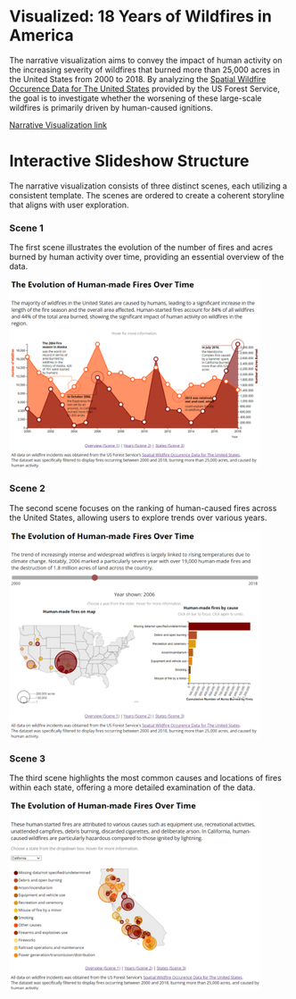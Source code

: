 # Visualized: 18 Years of Wildfires in America

The narrative visualization aims to convey the impact of human activity on the increasing severity of wildfires that burned more than 25,000 acres in the United States from 2000 to 2018. By analyzing the [Spatial Wildfire Occurence Data for The United States](https://www.fs.usda.gov/rds/archive/Catalog/RDS-2013-0009.5) provided by the US Forest Service, the goal is to investigate whether the worsening of these large-scale wildfires is primarily driven by human-caused ignitions.

<a href="https://ranranrunforit.github.io/visualization/scene%200.html">
Narrative Visualization link
</a>


# Interactive Slideshow Structure

The narrative visualization consists of three distinct scenes, each utilizing a consistent template. The scenes are ordered to create a coherent storyline that aligns with user exploration. 

### Scene 1

The first scene illustrates the evolution of the number of fires and acres burned by human activity over time, providing an essential overview of the data. 

<img src="scene 1.png" width="450em">


### Scene 2

The second scene focuses on the ranking of human-caused fires across the United States, allowing users to explore trends over various years. 

<img src="scene 2.png" width="450em">


### Scene 3

The third scene highlights the most common causes and locations of fires within each state, offering a more detailed examination of the data.

<img src="scene 3.png" width="450em">

